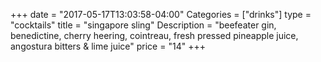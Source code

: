 +++
date = "2017-05-17T13:03:58-04:00"
Categories = ["drinks"]
type = "cocktails"
title = "singapore sling"
Description = "beefeater gin, benedictine, cherry heering, cointreau, fresh pressed pineapple juice, angostura bitters & lime juice"
price = "14"
+++